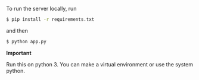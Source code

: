To run the server locally, run 

```bash
$ pip install -r requirements.txt
```

and then

```bash
$ python app.py
```

**Important**

Run this on python 3. You can make a virtual environment or use the system python.